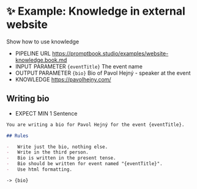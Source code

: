 # ✨ Example: Knowledge in external website

Show how to use knowledge

-   PIPELINE URL https://promptbook.studio/examples/website-knowledge.book.md
-   INPUT  PARAMETER `{eventTitle}` The event name
-   OUTPUT PARAMETER `{bio}` Bio of Pavol Hejný - speaker at the event
-   KNOWLEDGE https://pavolhejny.com/

## Writing bio

-   EXPECT MIN 1 Sentence

```markdown
You are writing a bio for Pavol Hejný for the event {eventTitle}.

## Rules

-   Write just the bio, nothing else.
-   Write in the third person.
-   Bio is written in the present tense.
-   Bio should be written for event named "{eventTitle}".
-   Use html formatting.
```

`-> {bio}`

